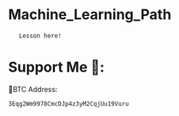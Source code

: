 # Machine_Learning_Path




       Lesson here!
 





# Support Me 🦄:

 🧧BTC Address:
 
    3Eqg2Wm9978CmcDJp4z3yM2CqjUu19Vuru
